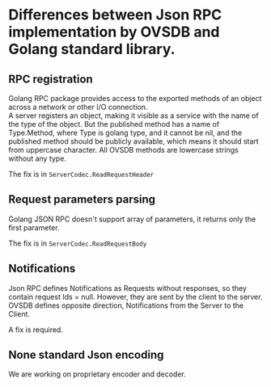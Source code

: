 # Differences between Json RPC implementation by OVSDB and Golang standard library.

## RPC registration
Golang RPC package provides access to the exported methods of an object across a network or other I/O connection.  
A server registers an object, making it visible as a service with the name of the type of the object. But the published 
method has a name of Type.Method, where Type is golang type, and it cannot be nil, and the published method should be
publicly available, which means it should start from uppercase character.
All OVSDB methods are lowercase strings without any type.

The fix is in `ServerCodec.ReadRequestHeader`

## Request parameters parsing
Golang JSON RPC doesn't support array of parameters, it returns only the first parameter. 

The fix is in `ServerCodec.ReadRequestBody`

## Notifications
Json RPC defines Notifications as Requests without responses, so they contain request Ids = null. However, they are sent 
by the client to the server. OVSDB defines opposite direction, Notifications from the Server to the Client.

A fix is required.

## None standard Json encoding
We are working on proprietary encoder and decoder.  


 